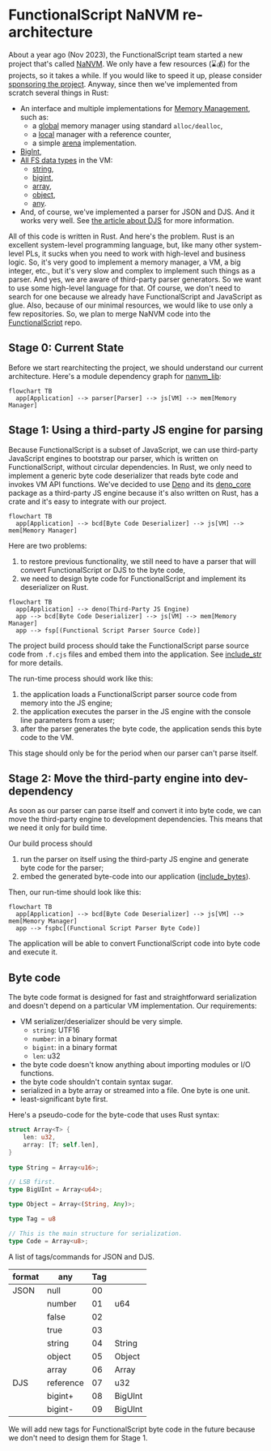 # FunctionalScript NaNVM re-architecture

About a year ago (Nov 2023), the FunctionalScript team started a new project that's called [NaNVM](https://github.com/functionalscript/nanvm). We only have a few resources (⌛💰) for the projects, so it takes a while. If you would like to speed it up, please consider [sponsoring the project](https://opencollective.com/functionalscript). Anyway, since then we've implemented from scratch several things in Rust:
- An interface and multiple implementations for [Memory Management](https://github.com/functionalscript/nanvm/tree/main/nanvm-lib/src/mem), such as:
  - a [global](https://github.com/functionalscript/nanvm/blob/main/nanvm-lib/src/mem/global.rs) memory manager using standard `alloc/dealloc`,
  - a [local](https://github.com/functionalscript/nanvm/blob/main/nanvm-lib/src/mem/local.rs) manager with a reference counter,
  - a simple [arena](https://github.com/functionalscript/nanvm/blob/main/nanvm-lib/src/mem/arena.rs) implementation.
- [BigInt](https://github.com/functionalscript/nanvm/blob/main/nanvm-lib/src/big_numbers/big_int.rs),
- [All FS data types](https://github.com/functionalscript/nanvm/tree/main/nanvm-lib/src/js) in the VM:
  - [string](https://github.com/functionalscript/nanvm/blob/main/nanvm-lib/src/js/js_string.rs),
  - [bigint](https://github.com/functionalscript/nanvm/blob/main/nanvm-lib/src/js/js_bigint.rs),
  - [array](https://github.com/functionalscript/nanvm/blob/main/nanvm-lib/src/js/js_array.rs),
  - [object](https://github.com/functionalscript/nanvm/blob/main/nanvm-lib/src/js/js_object.rs),
  - [any](https://github.com/functionalscript/nanvm/blob/main/nanvm-lib/src/js/any.rs).
- And, of course, we've implemented a parser for JSON and DJS. And it works very well. See [the article about DJS](https://medium.com/@sasha.gil/bridging-the-gap-from-json-to-javascript-without-dsls-fee273573f1b) for more information.

All of this code is written in Rust. And here's the problem. Rust is an excellent system-level programming language, but, like many other system-level PLs, it sucks when you need to work with high-level and business logic. So, it's very good to implement a memory manager, a VM, a big integer, etc., but it's very slow and complex to implement such things as a parser. And yes, we are aware of third-party parser generators. So we want to use some high-level language for that. Of course, we don't need to search for one because we already have FunctionalScript and JavaScript as glue. Also, because of our minimal resources, we would like to use only a few repositories. So, we plan to merge NaNVM code into the [FunctionalScript](https://github.com/functionalscript/functionalscript) repo.

## Stage 0: Current State

Before we start rearchitecting the project, we should understand our current architecture. Here's a module dependency graph for [nanvm_lib](https://github.com/functionalscript/nanvm/tree/main/nanvm-lib/src):

```mermaid
flowchart TB
  app[Application] --> parser[Parser] --> js[VM] --> mem[Memory Manager]
```

## Stage 1: Using a third-party JS engine for parsing

Because FunctionalScript is a subset of JavaScript, we can use third-party JavaScript engines to bootstrap our parser, which is written on FunctionalScript, without circular dependencies. In Rust, we only need to implement a generic byte code deserializer that reads byte code and invokes VM API functions. We've decided to use [Deno](https://deno.com/) and its [deno_core](https://crates.io/crates/deno_core/) package as a third-party JS engine because it's also written on Rust, has a crate and it's easy to integrate with our project.

```mermaid
flowchart TB
  app[Application] --> bcd[Byte Code Deserializer] --> js[VM] --> mem[Memory Manager]
```

Here are two problems: 
1. to restore previous functionality, we still need to have a parser that will convert FunctionalScript or DJS to the byte code,
2. we need to design byte code for FunctionalScript and implement its deserializer on Rust.

```mermaid
flowchart TB
  app[Application] --> deno(Third-Party JS Engine)
  app --> bcd[Byte Code Deserializer] --> js[VM] --> mem[Memory Manager]
  app --> fsp[(Functional Script Parser Source Code)]
```

The project build process should take the FunctionalScript parse source code from `.f.cjs` files and embed them into the application. See [include_str](https://doc.rust-lang.org/std/macro.include_str.html) for more details.

The run-time process should work like this: 
1. the application loads a FunctionalScript parser source code from memory into the JS engine;
2. the application executes the parser in the JS engine with the console line parameters from a user;
3. after the parser generates the byte code, the application sends this byte code to the VM.

This stage should only be for the period when our parser can't parse itself.

## Stage 2: Move the third-party engine into dev-dependency

As soon as our parser can parse itself and convert it into byte code, we can move the third-party engine to development dependencies. This means that we need it only for build time.

Our build process should
1. run the parser on itself using the third-party JS engine and generate byte code for the parser;
2. embed the generated byte-code into our application ([include_bytes](https://doc.rust-lang.org/std/macro.include_bytes.html)).

Then, our run-time should look like this:

```mermaid
flowchart TB
  app[Application] --> bcd[Byte Code Deserializer] --> js[VM] --> mem[Memory Manager]
  app --> fspbc[(Functional Script Parser Byte Code)]
```

The application will be able to convert FunctionalScript code into byte code and execute it.

## Byte code

The byte code format is designed for fast and straightforward serialization and doesn't depend on a particular VM implementation. Our requirements:
- VM serializer/deserializer should be very simple.
    - `string`: UTF16
    - `number`: in a binary format
    - `bigint`: in a binary format
    - `len`: u32
- the byte code doesn't know anything about importing modules or I/O functions.
- the byte code shouldn't contain syntax sugar.
- serialized in a byte array or streamed into a file. One byte is one unit.
- least-significant byte first.

Here's a pseudo-code for the byte-code that uses Rust syntax: 

```rust
struct Array<T> {
    len: u32,
    array: [T; self.len],
}
 
type String = Array<u16>;

// LSB first.
type BigUInt = Array<u64>;

type Object = Array<(String, Any)>;

type Tag = u8

// This is the main structure for serialization.
type Code = Array<u8>;
```

A list of tags/commands for JSON and DJS.

|format|any           |Tag|                       |
|------|--------------|---|-----------------------|
|JSON  |null          | 00|                       |
|      |number        | 01|u64                    |
|      |false         | 02|                       |
|      |true          | 03|                       |
|      |string        | 04|String                 |
|      |object        | 05|Object                 |
|      |array         | 06|Array<Any>             |
|DJS   |reference     | 07|u32                    |
|      |bigint+       | 08|BigUInt                |
|      |bigint-       | 09|BigUInt                |

We will add new tags for FunctionalScript byte code in the future because we don't need to design them for Stage 1.

